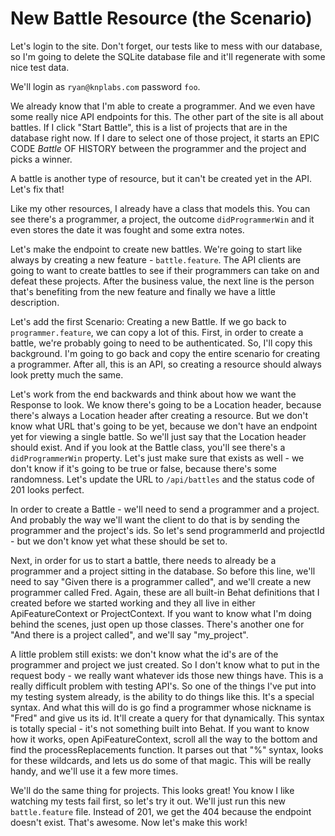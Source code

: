 # New Battle Resource (the Scenario)

Let's login to the site. Don't forget, our tests like to mess with our database,
so I'm going to delete the SQLite database file and it'll regenerate with
some nice test data.

We'll login as `ryan@knplabs.com` password `foo`.

We already know that I'm able to create a programmer. And we even have some
really nice API endpoints for this. The other part of the site is all about
battles. If I click "Start Battle", this is a list of projects that are in
the database right now. If I dare to select one of those project, it starts 
an EPIC CODE *Battle* OF HISTORY between the programmer and the project 
and picks a winner.

A battle is another type of resource, but it can't be created yet in the
API. Let's fix that!

Like my other resources, I already have a class that models this. You can
see there's a programmer, a project, the outcome `didProgrammerWin` and
it even stores the date it was fought and some extra notes.

Let's make the endpoint to create new battles. We're going to start like always
by creating a new feature - `battle.feature`. The API clients are going to want 
to create battles to see if their programmers can take on and defeat these projects. 
After the business value, the next line is the person that's benefiting from the new 
feature and finally we have a little description.

Let's add the first Scenario: Creating a new Battle. If we go back to `programmer.feature`, 
we can copy a lot of this. First, in order to create a battle, we're probably going to need
to be authenticated. So, I'll copy this background. I'm going to go back and copy the entire
scenario for creating a programmer. After all, this is an API, so creating a resource should 
always look pretty much the same.

Let's work from the end backwards and think about how we want the Response
to look. We know there's going to be a Location header, because there's always
a Location header after creating a resource. But we don't know what URL that's
going to be yet, because we don't have an endpoint yet for viewing a single
battle. So we'll just say that the Location header should exist. And if you
look at the Battle class, you'll see there's a `didProgrammerWin` property.
Let's just make sure that exists as well - we don't know if it's going
to be true or false, because there's some randomness. Let's update the URL
to `/api/battles` and the status code of 201 looks perfect.

In order to create a Battle - we'll need to send a programmer and a project.
And probably the way we'll want the client to do that is by sending the programmer
and the project's ids. So let's send programmerId and projectId - but we don't
know yet what these should be set to.

Next, in order for us to start a battle, there needs to already be a programmer
and a project sitting in the database. So before this line, we'll need to
say "Given there is a programmer called", and we'll create a new programmer
called Fred. Again, these are all built-in Behat definitions that I created
before we started working and they all live in either ApiFeatureContext or
ProjectContext. If you want to know what I'm doing behind the scenes, just
open up those classes. There's another one for "And there is a project called",
and we'll say "my_project".

A little problem still exists: we don't know what the id's are of the programmer and
project we just created. So I don't know what to put in the request body - we really 
want whatever ids those new things have. This is a really difficult problem with testing 
API's. So one of the things I've put into my testing system already, is the ability to do 
things like this. It's a special syntax. And what this will do is go find a programmer 
whose nickname is "Fred" and give us its id. It'll create a query for that dynamically. 
This syntax is totally special - it's not something built into Behat. If you want to know
how it works, open ApiFeatureContext, scroll all the way to the bottom and find the 
processReplacements function. It parses out that "%" syntax, looks for these wildcards, 
and lets us do some of that magic. This will be really handy, and we'll use it a few more times.

We'll do the same thing for projects. This looks great! You know I like
watching my tests fail first, so let's try it out. We'll just run this
new `battle.feature` file. Instead of 201, we get the 404 because the
endpoint doesn't exist. That's awesome. Now let's make this work!
